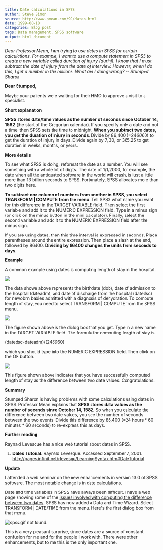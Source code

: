 ```yaml
---
title: Date calculations in SPSS
author: Steve Simon
source: http://www.pmean.com/99/dates.html
date: 1999-08-18
categories: Blog post
tags: Data management, SPSS software
output: html_document
---
```


*Dear Professor Mean, I am trying to use dates in SPSS for certain calculations. For example, I want to use a compute statement in SPSS to create a new variable called duration of injury (durinj). I know that I must subtract the date of injury from the date of interview. However, when I do this, I get a number in the millions. What am I doing wrong? -- Stumped Sharon*

<!---More--->

**Dear Stumped,**

Maybe your patients were waiting for their HMO to approve a visit to a
specialist.

**Short explanation**

**SPSS stores date/time values as the number of seconds since October
14, 1582** (the start of the Gregorian calendar). If you specify only a
date and not a time, then SPSS sets the time to midnight. **When you
subtract two dates, you get the duration of injury in seconds**. Divide
by 86,400 (=24*60*60) to get the duration of injury in days. Divide
again by 7, 30, or 365.25 to get duration in weeks, months, or years.

**More details**

To see what SPSS is doing, reformat the date as a number. You will see
something with a whole lot of digits. The date of 1/1/2000, for example,
the date when all the antiquated software in the world will crash, is
just a little more than 13 billion seconds to SPSS. Fortunately, SPSS
allocates more than two digits here.

**To subtract one column of numbers from another in SPSS, you select
TRANSFORM | COMPUTE from the menu**. Tell SPSS what name you want for
this difference in the TARGET VARIABLE field. Then select the first
variable and add it to the NUMERIC EXPRESSION field. Type in a minus
sign (or click on the minus button in the mini calculator). Finally,
select the second variable and add it to the NUMERIC EXPRESSION field
after the minus sign.

If you are using dates, then this time interval is expressed in seconds.
Place parentheses around the entire expression. Then place a slash at
the end, followed by 86400. **Dividing by 86400 changes the units from
seconds to days**.

**Example**

A common example using dates is computing length of stay in the
hospital.

![](../../../web/images/99/dates01.gif)

The data shown above represents the birthdate (dob), date of admission
to the hospital (dateadm), and date of discharge from the hospital
(datedsc) for newobrn babies admitted with a diagnosis of dehydration.
To compute length of stay, you need to select TRANSFORM | COMPUTE from
the SPSS menu.

![](../../../web/images/99/dates02.gif)

The figure shown above is the dialog box that you get. Type in a new
name in the TARGET VARIABLE field. The formula for computing length of
stay is

(datedsc-dateadm)/(24*60*60)

which you should type into the NUMERIC EXPRESSION field. Then click on
the OK button.

![](../../../web/images/99/dates03.gif)

This figure shown above indicates that you have successfully computed
length of stay as the difference between two date values.
Congratulations.

**Summary**

Stumped Sharon is having problems with some calculations using dates in
SPSS. Professor Mean explains that **SPSS stores data values as the
number of seconds since October 14, 1582**. So when you calculate the
difference between two date values, you see the number of seconds
between the two events. Divide this difference by 86,400 (=24 hours *
60 minutes * 60 seconds) to re-express this as days.

**Further reading**

Raynald Levesque has a nice web tutorial about dates in SPSS.

1.  **Dates Tutorial**. Raynald Levesque. Accessed September 7, 2001.
    <http://pages.infinit.net/rlevesqu/LearningSyntax.htm#DateTutorial>

**Update**

I attended a web seminar on the new enhancements in version 13.0 of SPSS
software. The most notable change is in date calculations.

Date and time variables in SPSS have always been difficult. I have a web
page showing some of the [issues involved with computing the difference
between two dates](dates.html). SPSS has now added a Data and Time
Wizard. Select TRANSFORM | DATE/TIME from the menu. Here's the first
dialog box from that menu.

![spss.gif not found.](../../../web/images/99/dates04.png)

This is a very pleasant surprise, since dates are a source of constant
confusion for me and for the people I work with. There were other
enhancements, but to me this is the only important one.
